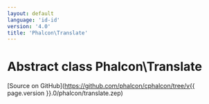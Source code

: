 ```yaml
---
layout: default
language: 'id-id'
version: '4.0'
title: 'Phalcon\Translate'
---
```


# Abstract class **Phalcon\Translate**

[Source on GitHub](https://github.com/phalcon/cphalcon/tree/v{{ page.version }}.0/phalcon/translate.zep)